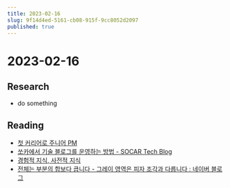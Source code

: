 ```yaml
---
title: 2023-02-16
slug: 9f14d4ed-5161-cb08-915f-9cc8052d2097
published: true
---
```


# 2023-02-16

## Research

* do something

## Reading

* [첫 커리어로 주니어 PM](https://brunch.co.kr/@hyojeong1017/8)
* [쏘카에서 기술 블로그를 운영하는 방법 - SOCAR Tech Blog](https://tech.socarcorp.kr/data/2023/02/15/how-to-organize-tech-blog.html)
* [경험적 지식, 사전적 지식](https://brunch.co.kr/@ashashash/210)
* [전체는 부분의 합보다 큽니다 - 그레이 영역은 피자 조각과 다릅니다 : 네이버 블로그](https://blog.naver.com/PostView.naver?blogId=madaboutit&logNo=223009273531&redirect=Dlog&widgetTypeCall=true&directAccess=false)
